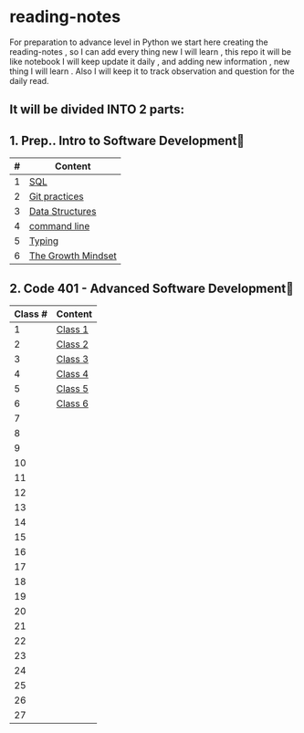 # reading-notes

For preparation to advance level in Python we start here creating the reading-notes , so I can add every thing new I will learn , this repo it will be like notebook I will keep update it daily , and adding new information , new thing I will learn .
Also I will keep it to track observation and question for the daily read.

## It will be divided INTO 2 parts:

## 1. Prep.. Intro to Software Development📕

| #           | Content |
| ----------- | ----------- |
| 1           | [SQL](./prep/SQL.md)        |
| 2           | [Git practices](./prep/Git%20practices.md)        |
| 3           | [Data Structures](./prep/Data%20Structures.md)        |
| 4           | [command line](./prep/Command%20line.md)        |
| 5           | [Typing](./prep/typing.md)        |
| 6           | [The Growth Mindset](./prep/Prep%20Your%20Mindset.md)        |



## 2. Code 401 - Advanced Software Development📘


| Class #           | Content |
| ----------- | ----------- |
| 1           | [Class 1](./code401/Class1.md)        |
| 2           | [Class 2](./code401/Class2.md)|
| 3           | [Class 3](./code401/Class3.md)|
| 4           | [Class 4](./code401/Class4.md)|
| 5           | [Class 5](./code401/Class5.md)|
| 6           | [Class 6](./code401/Class6.md)|
| 7           | []()|
| 8           | []()|
| 9           | []()|
| 10           | []()|
| 11           | []()|
| 12           | []()|
| 13           | []()|
| 14           | []()|
| 15           | []()|
| 16          | []()|
| 17          | []()|
| 18          | []()|
| 19           | []()|
| 20           | []()|
| 21           | []()|
| 22           | []()|
| 23           | []()|
| 24           | []()|
| 25           | []()|
| 26           | []()|
| 27           | []()|

